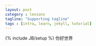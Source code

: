 ```yaml
---
layout: post
category : lessons
tagline: "Supporting tagline"
tags : [intro, learn, jekyll, tutorial]
---
```

{% include JB/setup %}
你好世界
